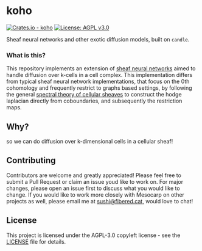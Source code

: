 # koho
[![Crates.io - koho](https://img.shields.io/crates/v/koho?label=koho)](https://crates.io/crates/koho)
[![License: AGPL v3.0](https://img.shields.io/badge/License-AGPL_v3-blue.svg)](https://www.gnu.org/licenses/agpl-3.0)

Sheaf neural networks and other exotic diffusion models, built on `candle`. 

### What is this?

This repository implements an extension of [sheaf neural networks](https://arxiv.org/abs/2012.06333) aimed to handle diffusion over k-cells in a cell complex. This implementation differs from typical sheaf neural network implementations, that focus on the 0th cohomology and frequently restrict to graphs based settings, by following the general [spectral theory of cellular sheaves](https://arxiv.org/abs/1808.01513) to construct the hodge laplacian directly from coboundaries, and subsequently the restriction maps.

## Why?

so we can do diffusion over k-dimensional cells in a cellular sheaf!

## Contributing

Contributors are welcome and greatly appreciated! Please feel free to submit a Pull Request or claim an issue youd like to work on. For major changes, please open an issue first to discuss what you would like to change. If you would like to work more closely with Mesocarp on other projects as well, please email me at sushi@fibered.cat, would love to chat!

## License

This project is licensed under the AGPL-3.0 copyleft license - see the [LICENSE](LICENSE) file for details.
